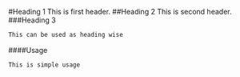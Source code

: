 #Heading 1 
This is first header.
##Heading 2
This is second header.
###Heading 3
```bash
This can be used as heading wise
```
####Usage
```
This is simple usage 
```
